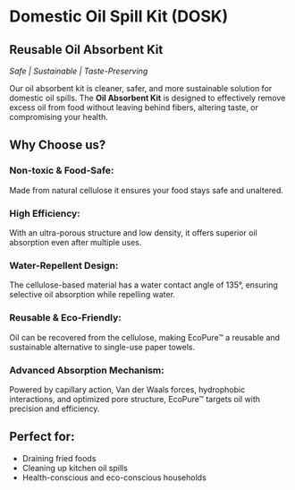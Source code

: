 # Domestic Oil Spill Kit (DOSK)

## Reusable Oil Absorbent Kit
*Safe \| Sustainable \| Taste-Preserving*

Our oil absorbent kit is cleaner, safer, and more sustainable solution for domestic oil spills. The **Oil Absorbent Kit** is designed to effectively remove excess oil from food without leaving behind fibers, altering taste, or compromising your health.

## Why Choose us?

### Non-toxic & Food-Safe:
Made from natural cellulose it ensures your food stays safe and unaltered.

### High Efficiency:
With an ultra-porous structure and low density, it offers superior oil absorption even after multiple uses.

### Water-Repellent Design:
The cellulose-based material has a water contact angle of 135°, ensuring selective oil absorption while repelling water.

### Reusable & Eco-Friendly:
Oil can be recovered from the cellulose, making EcoPure™ a reusable and sustainable alternative to single-use paper towels.

### Advanced Absorption Mechanism:
Powered by capillary action, Van der Waals forces, hydrophobic interactions, and optimized pore structure, EcoPure™ targets oil with precision and efficiency.

## Perfect for:

- Draining fried foods
- Cleaning up kitchen oil spills
- Health-conscious and eco-conscious households